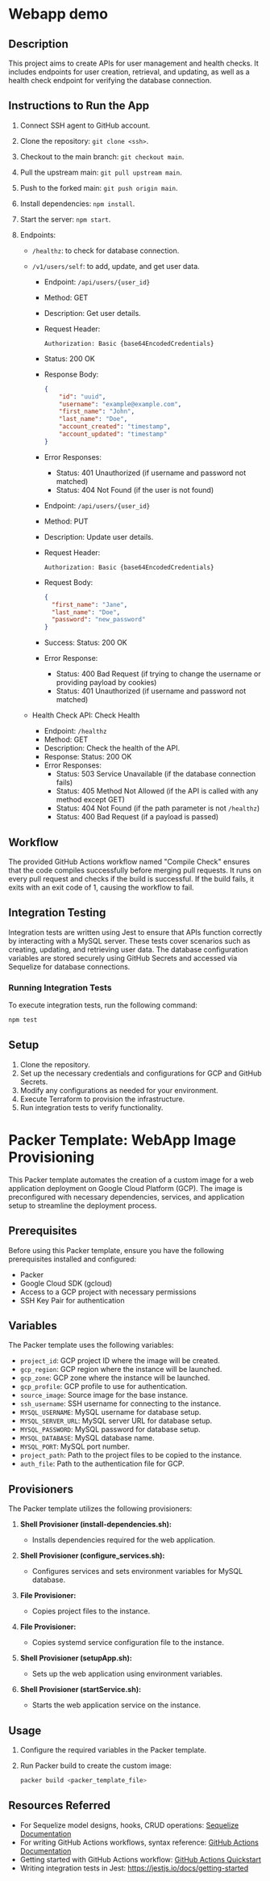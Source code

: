 # Webapp demo

## Description
This project aims to create APIs for user management and health checks. It includes endpoints for user creation, retrieval, and updating, as well as a health check endpoint for verifying the database connection.

## Instructions to Run the App
1. Connect SSH agent to GitHub account.
2. Clone the repository: `git clone <ssh>`.
3. Checkout to the main branch: `git checkout main`.
4. Pull the upstream main: `git pull upstream main`.
5. Push to the forked main: `git push origin main`.
6. Install dependencies: `npm install`.
7. Start the server: `npm start`.
8. Endpoints:
   
    - `/healthz`: to check for database connection.

    - `/v1/users/self`: to add, update, and get user data.

        - Endpoint: `/api/users/{user_id}`
        - Method: GET
        - Description: Get user details.
        - Request Header:
            ```
            Authorization: Basic {base64EncodedCredentials}
            ```
        - Status: 200 OK
        - Response Body:
            ```json
            {
                "id": "uuid",
                "username": "example@example.com",
                "first_name": "John",
                "last_name": "Doe",
                "account_created": "timestamp",
                "account_updated": "timestamp"
            }
            ```
        - Error Responses:
            - Status: 401 Unauthorized (if username and password not matched)
            - Status: 404 Not Found (if the user is not found)

        - Endpoint: `/api/users/{user_id}`
        - Method: PUT
        - Description: Update user details.
        - Request Header:
            ```
            Authorization: Basic {base64EncodedCredentials}
            ```
        - Request Body:
            ```json
            {
              "first_name": "Jane",
              "last_name": "Doe",
              "password": "new_password"
            }
            ```
        - Success: Status: 200 OK
        - Error Response:
            - Status: 400 Bad Request (if trying to change the username or providing payload by cookies)
            - Status: 401 Unauthorized (if username and password not matched)

    - Health Check API: Check Health
        - Endpoint: `/healthz`
        - Method: GET
        - Description: Check the health of the API.
        - Response: Status: 200 OK
        - Error Responses:
            - Status: 503 Service Unavailable (if the database connection fails)
            - Status: 405 Method Not Allowed (if the API is called with any method except GET)
            - Status: 404 Not Found (if the path parameter is not `/healthz`)
            - Status: 400 Bad Request (if a payload is passed)

## Workflow
The provided GitHub Actions workflow named "Compile Check" ensures that the code compiles successfully before merging pull requests. It runs on every pull request and checks if the build is successful. If the build fails, it exits with an exit code of 1, causing the workflow to fail.

## Integration Testing

Integration tests are written using Jest to ensure that APIs function correctly by interacting with a MySQL server. These tests cover scenarios such as creating, updating, and retrieving user data. The database configuration variables are stored securely using GitHub Secrets and accessed via Sequelize for database connections.

### Running Integration Tests

To execute integration tests, run the following command:

```bash
npm test
```

## Setup

1. Clone the repository.
2. Set up the necessary credentials and configurations for GCP and GitHub Secrets.
3. Modify any configurations as needed for your environment.
4. Execute Terraform to provision the infrastructure.
5. Run integration tests to verify functionality.

# Packer Template: WebApp Image Provisioning

This Packer template automates the creation of a custom image for a web application deployment on Google Cloud Platform (GCP). The image is preconfigured with necessary dependencies, services, and application setup to streamline the deployment process.

## Prerequisites

Before using this Packer template, ensure you have the following prerequisites installed and configured:

- Packer
- Google Cloud SDK (gcloud)
- Access to a GCP project with necessary permissions
- SSH Key Pair for authentication

## Variables

The Packer template uses the following variables:

- `project_id`: GCP project ID where the image will be created.
- `gcp_region`: GCP region where the instance will be launched.
- `gcp_zone`: GCP zone where the instance will be launched.
- `gcp_profile`: GCP profile to use for authentication.
- `source_image`: Source image for the base instance.
- `ssh_username`: SSH username for connecting to the instance.
- `MYSQL_USERNAME`: MySQL username for database setup.
- `MYSQL_SERVER_URL`: MySQL server URL for database setup.
- `MYSQL_PASSWORD`: MySQL password for database setup.
- `MYSQL_DATABASE`: MySQL database name.
- `MYSQL_PORT`: MySQL port number.
- `project_path`: Path to the project files to be copied to the instance.
- `auth_file`: Path to the authentication file for GCP.

## Provisioners

The Packer template utilizes the following provisioners:

1. **Shell Provisioner (install-dependencies.sh):**
   - Installs dependencies required for the web application.

2. **Shell Provisioner (configure_services.sh):**
   - Configures services and sets environment variables for MySQL database.

3. **File Provisioner:**
   - Copies project files to the instance.

4. **File Provisioner:**
   - Copies systemd service configuration file to the instance.

5. **Shell Provisioner (setupApp.sh):**
   - Sets up the web application using environment variables.

6. **Shell Provisioner (startService.sh):**
   - Starts the web application service on the instance.

## Usage

1. Configure the required variables in the Packer template.
2. Run Packer build to create the custom image:

   ```bash
   packer build <packer_template_file>


## Resources Referred
- For Sequelize model designs, hooks, CRUD operations: [Sequelize Documentation](https://sequelize.org/docs/v6/getting-started/)
- For writing GitHub Actions workflows, syntax reference: [GitHub Actions Documentation](https://docs.github.com/en/actions)
- Getting started with GitHub Actions workflow: [GitHub Actions Quickstart](https://docs.github.com/en/actions/quickstart)
- Writing integration tests in Jest: https://jestjs.io/docs/getting-started
